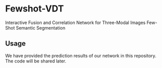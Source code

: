 # Fewshot-VDT
Interactive Fusion and Correlation Network for Three-Modal Images Few-Shot Semantic Segmentation



## Usage

We have provided the prediction results of our network in this repository.
The code will be shared later.